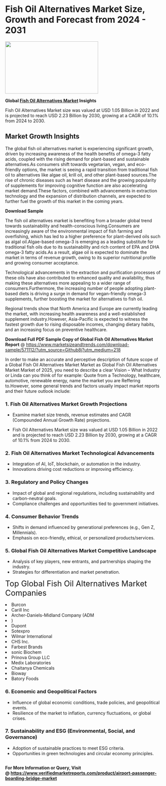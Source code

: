<H1>Fish Oil Alternatives Market Size, Growth and Forecast from 2024 - 2031</H1><img class="aligncenter size-medium wp-image-584254" src="https://thirdeyenews.in/wp-content/uploads/2024/09/Global-Market-Research-300x168.jpeg" alt="" width="300" height="168" /><p><strong>Global&nbsp;<a href="https://www.marketsizeandtrends.com/download-sample/571112/?utm_source=Github8j?utm_medium=218">Fish Oil Alternatives Market</a> Insights</strong></p><p>Fish Oil Alternatives Market size was valued at USD 1.05 Billion in 2022 and is projected to reach USD 2.23 Billion by 2030, growing at a CAGR of 10.1% from 2024 to 2030.</p><p><h2>Market Growth Insights</h2> <p>The global fish oil alternatives market is experiencing significant growth, driven by increasing awareness of the health benefits of omega-3 fatty acids, coupled with the rising demand for plant-based and sustainable alternatives.As consumers shift towards vegetarian, vegan, and eco-friendly options, the market is seeing a rapid transition from traditional fish oil to alternatives like algae oil, krill oil, and other plant-based sources.The rise of chronic diseases such as heart disease and the growing popularity of supplements for improving cognitive function are also accelerating market demand.These factors, combined with advancements in extraction technology and the expansion of distribution channels, are expected to further fuel the growth of this market in the coming years.</p> <p><strong>Download Sample</strong></p> <p>The fish oil alternatives market is benefiting from a broader global trend towards sustainability and health-conscious living.Consumers are increasingly aware of the environmental impact of fish farming and overfishing, which has led to a higher preference for plant-derived oils such as algal oil.Algae-based omega-3 is emerging as a leading substitute for traditional fish oils due to its sustainability and rich content of EPA and DHA omega-3 fatty acids.As a result, algae oil is expected to dominate the market in terms of revenue growth, owing to its superior nutritional profile and growing consumer acceptance.</p> <p>Technological advancements in the extraction and purification processes of these oils have also contributed to enhanced quality and availability, thus making these alternatives more appealing to a wider range of consumers.Furthermore, the increasing number of people adopting plant-based diets is driving a surge in demand for vegan-friendly omega-3 supplements, further boosting the market for alternatives to fish oil.</p> <p>Regional trends show that North America and Europe are currently leading the market, with increasing health awareness and a well-established supplement industry.However, Asia-Pacific is expected to witness the fastest growth due to rising disposable incomes, changing dietary habits, and an increasing focus on preventive healthcare.</p> <p><span class=""><strong>Download Full PDF Sample Copy of Global Fish Oil Alternatives Market Report</strong> @ <a href="https://www.marketsizeandtrends.com/download-sample/571112/?utm_source=Github8j?utm_medium=218" target="_blank">https://www.marketsizeandtrends.com/download-sample/571112/?utm_source=Github8j?utm_medium=218</a></span></p><p>In order to make an accurate and perceptive description of future scope of a Global&nbsp;Fish Oil Alternatives Market Market as Global&nbsp;Fish Oil Alternatives Market Market of 2025, you need to describe a clear Vision &ndash; What Industry or Linda can you think of for example: Quote from a Technology, healthcare, automotive, renewable energy, name the market you are Reffering to.However, some general trends and factors usually impact market reports and their future outlook include:</p><h3>1.&nbsp;<strong>Fish Oil Alternatives Market Growth Projections</strong></h3><ul><li>Examine market size trends, revenue estimates and CAGR (Compounded Annual Growth Rate) projections.</li><li><p>Fish Oil Alternatives Market size was valued at USD 1.05 Billion in 2022 and is projected to reach USD 2.23 Billion by 2030, growing at a CAGR of 10.1% from 2024 to 2030.</p></li></ul><h3>2.&nbsp;<strong>Fish Oil Alternatives Market Technological Advancements</strong></h3><ul><li>Integration of AI, IoT, blockchain, or automation in the industry.</li><li>Innovations driving cost reductions or improving efficiency.</li></ul><h3>3.&nbsp;<strong>Regulatory and Policy Changes</strong></h3><ul><li>Impact of global and regional regulations, including sustainability and carbon-neutral goals.</li><li>Compliance challenges and opportunities tied to government initiatives.</li></ul><h3>4.&nbsp;<strong>Consumer Behavior Trends</strong></h3><ul><li>Shifts in demand influenced by generational preferences (e.g., Gen Z, Millennials).</li><li>Emphasis on eco-friendly, ethical, or personalized products/services.</li></ul><h3>5.&nbsp;<strong>Global Fish Oil Alternatives Market Competitive Landscape</strong></h3><ul><li>Analysis of key players, new entrants, and partnerships shaping the industry.</li><li>Strategies for differentiation and market penetration.</li></ul><p data-pm-slice="1 1 []"><span style="color: inherit; font-family: inherit; font-size: 25px;">Top Global Fish Oil Alternatives Market Companies</span></p><div class="" data-test-id=""><p><li>Burcon</li><li> Carill Inc</li><li> Archer-Daniels-Midland Company (ADM</li><li>)</li><li> Dupont</li><li> Sotexpro</li><li> Wilmar lnternational</li><li> CHS Inc.</li><li> Farbest Brands</li><li> sonic Biochem</li><li> Prinova Group LLC</li><li> Medix Laboratories</li><li> Chaitanya Chemicals</li><li> Bioway</li><li> Batory Foods</li></p></div><h3>6.&nbsp;<strong>Economic and Geopolitical Factors</strong></h3><ul><li>Influence of global economic conditions, trade policies, and geopolitical events.</li><li>Resilience of the market to inflation, currency fluctuations, or global crises.</li></ul><h3>7.&nbsp;<strong>Sustainability and ESG (Environmental, Social, and Governance)</strong></h3><ul><li>Adoption of sustainable practices to meet ESG criteria.</li><li>Opportunities in green technologies and circular economy principles.</li></ul><h2><strong style="font-size: 14px;">For More Information or Query, Visit @&nbsp;</strong><a style="background-color: #ffffff; font-size: 14px;" href="https://www.marketsizeandtrends.com/report/fish-oil-alternatives-market/" target="_blank">https://www.verifiedmarketreports.com/product/airport-passenger-boarding-bridge-market</a></h2>